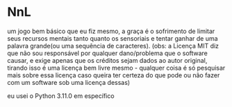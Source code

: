 # NnL

um jogo bem básico que eu fiz mesmo, a graça é o sofrimento de limitar seus recursos mentais tanto quanto os sensoriais e tentar ganhar de uma palavra grande(ou uma sequência de caracteres). (obs: a Licença MIT diz que não sou responsável por qualquer dano/problema que o software causar, e exige apenas que os créditos sejam dados ao autor original, tirando isso é uma licença bem livre mesmo - qualquer coisa é só pesquisar mais sobre essa licença caso queira ter certeza do que pode ou não fazer com um software sob uma licença dessas)


eu usei o Python 3.11.0 em específico
